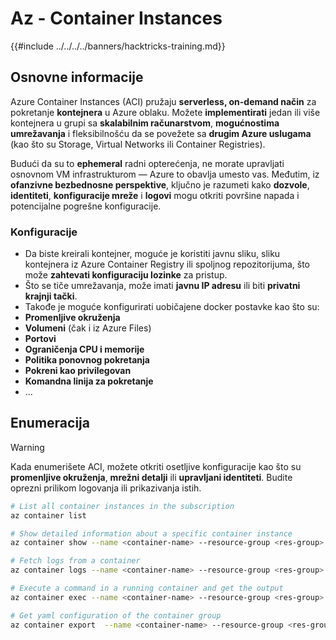 # Az - Container Instances

{{#include ../../../../banners/hacktricks-training.md}}

## Osnovne informacije

Azure Container Instances (ACI) pružaju **serverless, on-demand način** za pokretanje **kontejnera** u Azure oblaku. Možete **implementirati** jedan ili više kontejnera u grupi sa **skalabilnim računarstvom**, **mogućnostima umrežavanja** i fleksibilnošću da se povežete sa **drugim Azure uslugama** (kao što su Storage, Virtual Networks ili Container Registries).

Budući da su to **ephemeral** radni opterećenja, ne morate upravljati osnovnom VM infrastrukturom — Azure to obavlja umesto vas. Međutim, iz **ofanzivne bezbednosne perspektive**, ključno je razumeti kako **dozvole**, **identiteti**, **konfiguracije mreže** i **logovi** mogu otkriti površine napada i potencijalne pogrešne konfiguracije.

### Konfiguracije

- Da biste kreirali kontejner, moguće je koristiti javnu sliku, sliku kontejnera iz Azure Container Registry ili spoljnog repozitorijuma, što može **zahtevati konfiguraciju lozinke** za pristup.
- Što se tiče umrežavanja, može imati **javnu IP adresu** ili biti **privatni krajnji tački**.
- Takođe je moguće konfigurirati uobičajene docker postavke kao što su:
- **Promenljive okruženja**
- **Volumeni** (čak i iz Azure Files)
- **Portovi**
- **Ograničenja CPU i memorije**
- **Politika ponovnog pokretanja**
- **Pokreni kao privilegovan**
- **Komandna linija za pokretanje**
- ...

## Enumeracija

> [!WARNING]
> Kada enumerišete ACI, možete otkriti osetljive konfiguracije kao što su **promenljive okruženja**, **mrežni detalji** ili **upravljani identiteti**. Budite oprezni prilikom logovanja ili prikazivanja istih.
```bash
# List all container instances in the subscription
az container list

# Show detailed information about a specific container instance
az container show --name <container-name> --resource-group <res-group>

# Fetch logs from a container
az container logs --name <container-name> --resource-group <res-group>

# Execute a command in a running container and get the output
az container exec --name <container-name> --resource-group <res-group> --exec-command "ls"

# Get yaml configuration of the container group
az container export  --name <container-name> --resource-group <res-group>
```


